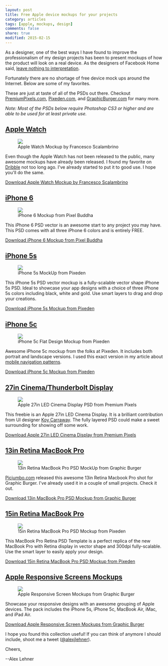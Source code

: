 ```yaml
---
layout: post
title: Free Apple device mockups for your projects
category: articles
tags: [apple, mockups, design]
comments: false
share: true
modified: 2015-02-15
---
```


As a designer, one of the best ways I have found to improve the professionalism of my design projects has been to present mockups of how the product will look on a real device. As the designers of Facebook Home said, [leave nothing to interpretation](http://vimeo.com/68749840 "Designing Facebook Home").

Fortunately there are no shortage of free device mock ups around the Internet. Below are some of my favorites.

These are just at taste of all of the PSDs out there. Checkout [PremiumPixels.com](http://www.premiumpixels.com/), [Pixeden.com](http://www.pixeden.com/), and [GraphicBurger.com](http://graphicburger.com/) for many more.

*Note: Most of the PSDs below require Photoshop CS3 or higher and are able to be used for at least private use.*

## [Apple Watch](https://dribbble.com/shots/1719044-Apple-Watch-Free-Template-PSD)

<figure>
	<a href="https://dribbble.com/shots/1719044-Apple-Watch-Free-Template-PSD" target="_blank"><img src="{{ site.url }}/images/appleMockups-watch.jpg"></a>
	<figcaption>Apple Watch Mockup by Francesco Scalambrino</figcaption>
</figure>

Even though the Apple Watch has not been released to the public, many awesome mockups have already been released. I found my favorite on [Dribble](https://dribbble.com/shots/1719044-Apple-Watch-Free-Template-PSD) not too long ago. I've already started to put it to good use. I hope you'll do the same.

[Download Apple Watch Mockup by Francesco Scalambrino](https://dribbble.com/shots/1719044-Apple-Watch-Free-Template-PSD)

## [iPhone 6](http://pixelbuddha.net/freebie/iphone-6-mockups)

<figure>
	<a href="http://pixelbuddha.net/freebie/iphone-6-mockups" target="_blank"><img src="{{ site.url }}/images/appleMockups-iphone6.jpg"></a>
	<figcaption>iPhone 6 Mockup from Pixel Buddha</figcaption>
</figure>

This iPhone 6 PSD vector is an awesome start to any project you may have. This PSD comes with all three iPhone 6 colors and is entirely FREE.

[Download iPhone 6 Mockup from Pixel Buddha](http://pixelbuddha.net/freebie/iphone-6-mockups)

## [iPhone 5s](http://www.pixeden.com/psd-mock-up-templates/3d-view-iphone-5s-psd-vector-mockup)

<figure>
	<a href="http://www.pixeden.com/psd-mock-up-templates/3d-view-iphone-5s-psd-vector-mockup" target="_blank"><img src="{{ site.url }}/images/appleMockups-iphone5s.jpg"></a>
	<figcaption>iPhone 5s MockUp from Pixeden</figcaption>
</figure>

This iPhone 5s PSD vector mockup is a fully-scalable vector shape iPhone 5s PSD. Ideal to showcase your app designs with a choice of three iPhone 5s colors including black, white and gold. Use smart layers to drag and drop your creations.

[Download iPhone 5s Mockup from Pixeden](http://www.pixeden.com/psd-mock-up-templates/3d-view-iphone-5s-psd-vector-mockup)

## [iPhone 5c](http://www.pixeden.com/psd-mock-up-templates/iphone-5c-flat-design-mockup)

<figure>
	<a href="http://www.pixeden.com/psd-mock-up-templates/iphone-5c-flat-design-mockup" target="_blank"><img src="{{ site.url }}/images/appleMockups-iphone5c.jpg"></a>
	<figcaption>iPhone 5c Flat Design Mockup from Pixeden</figcaption>
</figure>

Awesome iPhone 5c mockup from the folks at Pixeden. It includes both portrait and landscape versions. I used this exact version in my article about [mobile navigation patterns](http://alexlehner.com/articles/mobile-nav-patterns/).

[Download iPhone 5c Mockup from Pixeden](http://www.pixeden.com/psd-mock-up-templates/iphone-5c-flat-design-mockup)

## [27in Cinema/Thunderbolt Display](http://www.premiumpixels.com/freebies/apple-27in-led-cinema-display-psd/)

<figure>
	<a href="http://www.premiumpixels.com/freebies/apple-27in-led-cinema-display-psd/" target="_blank"><img src="{{ site.url }}/images/appleMockups-cinema-display.jpg"></a>
	<figcaption>Apple 27in LED Cinema Display PSD from Premium Pixels</figcaption>
</figure>

This freebie is an Apple 27in LED Cinema Display. It is a brilliant contribution from UI designer [Koy Carraway](https://twitter.com/#!/koycarraway). The fully layered PSD could make a sweet surrounding for showing off some work.

[Download Apple 27in LED Cinema Display from Premium Pixels](http://www.premiumpixels.com/freebies/apple-27in-led-cinema-display-psd/)

## [13in Retina MacBook Pro](http://graphicburger.com/macbook-pro-psd-mockup/)

<figure>
	<a href="http://graphicburger.com/macbook-pro-psd-mockup/" target="_blank"><img src="{{ site.url }}/images/appleMockups-13in-mbp.jpg"></a>
	<figcaption>13in Retina MacBook Pro PSD MockUp from Graphic Burger</figcaption>
</figure>

[Picjumbo.com](http://picjumbo.com/) released this awesome 13in Retina Macbook Pro shot for Graphic Burger. I've already used it in a couple of small projects. Check it out.

[Download 13in MacBook Pro PSD Mockup from Graphic Burger](http://graphicburger.com/macbook-pro-psd-mockup/)

## [15in Retina MacBook Pro](http://www.pixeden.com/psd-mock-up-templates/macbook-pro-retina-psd-mockup)

<figure>
	<a href="http://www.pixeden.com/psd-mock-up-templates/macbook-pro-retina-psd-mockup" target="_blank"><img src="{{ site.url }}/images/appleMockups-15in-mbp.jpg"></a>
	<figcaption>15in Retina MacBook Pro PSD Mockup from Pixeden</figcaption>
</figure>

This MacBook Pro Retina PSD Template is a perfect replica of the new MacBook Pro with Retina display in vector shape and 300dpi fully-scalable. Use the smart layer to easily apply your design.

[Download 15in Retina MacBook Pro PSD Mockup from Pixeden](http://www.pixeden.com/psd-mock-up-templates/macbook-pro-retina-psd-mockup)

## [Apple Responsive Screens Mockups](http://graphicburger.com/apple-responsive-screen-mockups/)

<figure>
	<a href="http://graphicburger.com/apple-responsive-screen-mockups/" target="_blank"><img src="{{ site.url }}/images/appleMockups-responsive-screen.jpg"></a>
	<figcaption>Apple Responsive Screen Mockups from Graphic Burger</figcaption>
</figure>

Showcase your responsive designs with an awesome grouping of Apple devices. The pack includes the iPhone 5s, iPhone 5c, MacBook Air, iMac, and iPad Air.

[Download Apple Responsive Screen Mockups from Graphic Burger](http://graphicburger.com/apple-responsive-screen-mockups/)

I hope you found this collection useful! If you can think of anymore I should include, shoot me a tweet ([@alexjlehner](https://twitter.com/AlexJLehner "Alex on Twitter")).

Cheers,

--Alex Lehner

